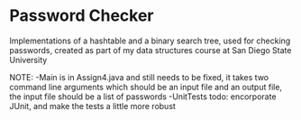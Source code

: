 # Password Checker

Implementations of a hashtable and a binary search tree, used for checking passwords, created as part of my data structures course at San Diego State University

NOTE: 
      -Main is in Assign4.java and still needs to be fixed, it takes two command line arguments which should be an input file and an output file, the input file should be a list of passwords
      -UnitTests todo: encorporate JUnit, and make the tests a little more robust
